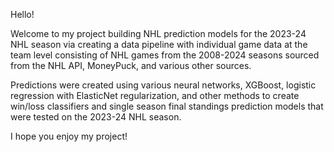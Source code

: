 Hello!

Welcome to my project building NHL prediction models for the 2023-24 NHL season via creating a data 
pipeline with individual game data at the team level consisting of NHL games from the 2008-2024 seasons sourced from 
the NHL API, MoneyPuck, and various other sources.

Predictions were created using various neural networks, XGBoost, logistic regression with ElasticNet regularization, and other 
methods to create win/loss classifiers and single season final standings prediction models that were tested on the 2023-24 NHL season.

I hope you enjoy my project!
